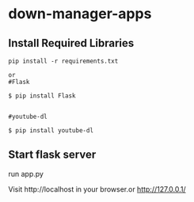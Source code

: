 # down-manager-apps

## Install Required Libraries

    pip install -r requirements.txt
    
    or
    #Flask
    
    $ pip install Flask
    
    
    #youtube-dl
    
    $ pip install youtube-dl

## Start flask server

   run app.py 
  
Visit http://localhost in your browser.or http://127.0.0.1/
